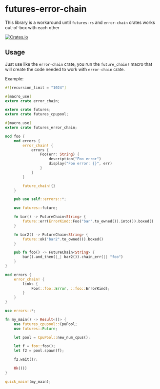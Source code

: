 # futures-error-chain
This library is a workaround until `futures-rs` and `error-chain` crates works out-of-box with each other

[![Crates.io](https://img.shields.io/crates/v/futures-error-chain.svg?maxAge=2592000)](https://crates.io/crates/futures-error-chain)

## Usage

Just use like the `error-chain` crate, you run the `future_chain!` macro that will create the code needed to work with `error-chain` crate.

Example:
```rust
#![recursion_limit = "1024"]

#[macro_use]
extern crate error_chain;

extern crate futures;
extern crate futures_cpupool;

#[macro_use]
extern crate futures_error_chain;

mod foo {
    mod errors {
        error_chain! {
            errors {
                Foo(err: String) {
                    description("Foo error")
                    display("Foo error: {}", err)
                }
            }
        }

        future_chain!{}
    }

    pub use self::errors::*;

    use futures::future;

    fn bar() -> FutureChain<String> {
        future::err(ErrorKind::Foo("bar".to_owned()).into()).boxed()
    }

    fn bar2() -> FutureChain<String> {
        future::ok("bar2".to_owned()).boxed()
    }

    pub fn foo() -> FutureChain<String> {
        bar().and_then(|_| bar2()).chain_err(|| "foo")
    }
}

mod errors {
    error_chain! {
        links {
            Foo(::foo::Error, ::foo::ErrorKind);
        }
    }
}

use errors::*;

fn my_main() -> Result<()> {
    use futures_cpupool::CpuPool;
    use futures::Future;

    let pool = CpuPool::new_num_cpus();

    let f = foo::foo();
    let f2 = pool.spawn(f);

    f2.wait()?;

    Ok(())
}

quick_main!(my_main);
```
